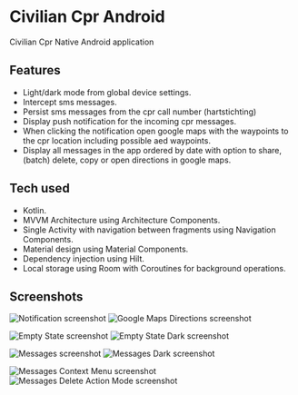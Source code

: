 # Civilian Cpr Android

Civilian Cpr Native Android application

## Features

- Light/dark mode from global device settings.
- Intercept sms messages.
- Persist sms messages from the cpr call number (hartstichting)
- Display push notification for the incoming cpr messages.
- When clicking the notification open google maps with the waypoints to the cpr location including possible aed waypoints.
- Display all messages in the app ordered by date with option to share, (batch) delete, copy or open directions in google maps.

## Tech used

- Kotlin.
- MVVM Architecture using Architecture Components.
- Single Activity with navigation between fragments using Navigation Components.
- Material design using Material Components.
- Dependency injection using Hilt.
- Local storage using Room with Coroutines for background operations.

## Screenshots


![Notification screenshot](https://github.com/kmartin0/assets/blob/master/civilian-cpr/Civilian_cpr_notification.png?raw=true) 
![Google Maps Directions screenshot](https://github.com/kmartin0/assets/blob/master/civilian-cpr/Civilian_cpr_google_maps.png?raw=true) 

![Empty State screenshot](https://github.com/kmartin0/assets/blob/master/civilian-cpr/Civilian_cpr_empty_state.png?raw=true) 
![Empty State Dark screenshot](https://github.com/kmartin0/assets/blob/master/civilian-cpr/Civilian_cpr_empty_state_dark.png?raw=true) 

![Messages screenshot](https://github.com/kmartin0/assets/blob/master/civilian-cpr/Civilian_cpr_messages.png?raw=true) 
![Messages Dark screenshot](https://github.com/kmartin0/assets/blob/master/civilian-cpr/Civilian_cpr_messages_dark.png?raw=true) 

![Messages Context Menu screenshot](https://github.com/kmartin0/assets/blob/master/civilian-cpr/Civilian_cpr_message_context_menu.png?raw=true) 
![Messages Delete Action Mode screenshot](https://github.com/kmartin0/assets/blob/master/civilian-cpr/Civilian_cpr_action_mode_delete.png?raw=true) 